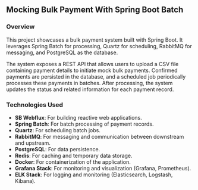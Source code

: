 ## Mocking Bulk Payment With Spring Boot Batch

### Overview

This project showcases a bulk payment system built with Spring Boot. It leverages Spring Batch for processing, Quartz
for scheduling, RabbitMQ for messaging, and PostgreSQL as the database.

The system exposes a REST API that allows users to upload a CSV file containing payment details to initiate mock bulk
payments. Confirmed payments are persisted in the database, and a scheduled job periodically processes these payments in
batches. After processing, the system updates the status and related information for each payment record.

### Technologies Used

- **SB Webflux**: For building reactive web applications.
- **Spring Batch**: For batch processing of payment records.
- **Quartz**: For scheduling batch jobs.
- **RabbitMQ**: For messaging and communication between downstream and upstream.
- **PostgreSQL**: For data persistence.
- **Redis**: For caching and temporary data storage.
- **Docker**: For containerization of the application.
- **Grafana Stack**: For monitoring and visualization (Grafana, Prometheus).
- **ELK Stack**: For logging and monitoring (Elasticsearch, Logstash, Kibana).
